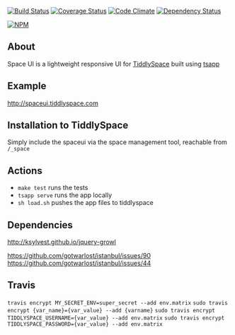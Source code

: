 [![Build Status](https://travis-ci.org/BoyCook/SpaceUI.png?branch=master)](https://travis-ci.org/BoyCook/SpaceUI)
[![Coverage Status](https://coveralls.io/repos/BoyCook/SpaceUI/badge.png)](https://coveralls.io/r/BoyCook/SpaceUI)
[![Code Climate](https://codeclimate.com/repos/525d55d9c7f3a335da039f25/badges/21401df2e908de70bff3/gpa.png)](https://codeclimate.com/repos/525d55d9c7f3a335da039f25/feed)
[![Dependency Status](https://gemnasium.com/BoyCook/SpaceUI.png)](https://gemnasium.com/BoyCook/SpaceUI)

[![NPM](https://nodei.co/npm/space-ui.png?downloads=true)](https://nodei.co/npm/space-ui) 

## About
Space UI is a lightweight responsive UI for [TiddlySpace](http://tiddlyspace.com) built using [tsapp](http://tsapp.tiddlyspace.com)

## Example
http://spaceui.tiddlyspace.com

## Installation to TiddlySpace	
Simply include the spaceui via the space management tool, reachable from `/_space`

## Actions
* `make test` runs the tests
* `tsapp serve` runs the app locally
* `sh load.sh` pushes the app files to tiddlyspace

## Dependencies
http://ksylvest.github.io/jquery-growl

https://github.com/gotwarlost/istanbul/issues/90
https://github.com/gotwarlost/istanbul/issues/44

## Travis
`travis encrypt MY_SECRET_ENV=super_secret --add env.matrix`
`sudo travis encrypt {var_name}={var_value} --add {varname}`
`sudo travis encrypt TIDDLYSPACE_USERNAME={var_value} --add env.matrix`
`sudo travis encrypt TIDDLYSPACE_PASSWORD={var_value} --add env.matrix`
